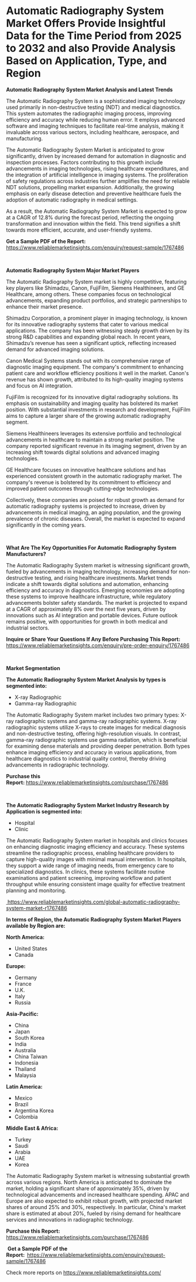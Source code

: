 <p><h1>Automatic Radiography System Market Offers Provide Insightful Data for the Time Period from 2025 to 2032 and also Provide Analysis Based on Application, Type, and Region</h1></p><p><strong>Automatic Radiography System Market Analysis and Latest Trends</strong></p>
<p><p>The Automatic Radiography System is a sophisticated imaging technology used primarily in non-destructive testing (NDT) and medical diagnostics. This system automates the radiographic imaging process, improving efficiency and accuracy while reducing human error. It employs advanced software and imaging techniques to facilitate real-time analysis, making it invaluable across various sectors, including healthcare, aerospace, and manufacturing.</p><p>The Automatic Radiography System Market is anticipated to grow significantly, driven by increased demand for automation in diagnostic and inspection processes. Factors contributing to this growth include advancements in imaging technologies, rising healthcare expenditures, and the integration of artificial intelligence in imaging systems. The proliferation of safety regulations across industries further amplifies the need for reliable NDT solutions, propelling market expansion. Additionally, the growing emphasis on early disease detection and preventive healthcare fuels the adoption of automatic radiography in medical settings.</p><p>As a result, the Automatic Radiography System Market is expected to grow at a CAGR of 12.8% during the forecast period, reflecting the ongoing transformation and innovation within the field. This trend signifies a shift towards more efficient, accurate, and user-friendly systems.</p></p>
<p><strong>Get a Sample PDF of the Report:&nbsp;</strong> <a href="https://www.reliablemarketinsights.com/enquiry/request-sample/1767486?utm_campaign=2529&utm_medium=2&utm_source=Github&utm_content=ia&utm_term=05032025&utm_id=automatic-radiography-system">https://www.reliablemarketinsights.com/enquiry/request-sample/1767486</a></p>
<p>&nbsp;</p>
<p><strong>Automatic Radiography System Major Market Players</strong></p>
<p><p>The Automatic Radiography System market is highly competitive, featuring key players like Shimadzu, Canon, FujiFilm, Siemens Healthineers, and GE Healthcare, among others. These companies focus on technological advancements, expanding product portfolios, and strategic partnerships to enhance their market presence.</p><p>Shimadzu Corporation, a prominent player in imaging technology, is known for its innovative radiography systems that cater to various medical applications. The company has been witnessing steady growth driven by its strong R&D capabilities and expanding global reach. In recent years, Shimadzu’s revenue has seen a significant uptick, reflecting increased demand for advanced imaging solutions.</p><p>Canon Medical Systems stands out with its comprehensive range of diagnostic imaging equipment. The company's commitment to enhancing patient care and workflow efficiency positions it well in the market. Canon's revenue has shown growth, attributed to its high-quality imaging systems and focus on AI integration.</p><p>FujiFilm is recognized for its innovative digital radiography solutions. Its emphasis on sustainability and imaging quality has bolstered its market position. With substantial investments in research and development, FujiFilm aims to capture a larger share of the growing automatic radiography segment.</p><p>Siemens Healthineers leverages its extensive portfolio and technological advancements in healthcare to maintain a strong market position. The company reported significant revenue in its imaging segment, driven by an increasing shift towards digital solutions and advanced imaging technologies.</p><p>GE Healthcare focuses on innovative healthcare solutions and has experienced consistent growth in the automatic radiography market. The company's revenue is bolstered by its commitment to efficiency and improved patient outcomes through cutting-edge technologies.</p><p>Collectively, these companies are poised for robust growth as demand for automatic radiography systems is projected to increase, driven by advancements in medical imaging, an aging population, and the growing prevalence of chronic diseases. Overall, the market is expected to expand significantly in the coming years.</p></p>
<p>&nbsp;</p>
<p><strong>What Are The Key Opportunities For Automatic Radiography System Manufacturers?</strong></p>
<p><p>The Automatic Radiography System market is witnessing significant growth, fueled by advancements in imaging technology, increasing demand for non-destructive testing, and rising healthcare investments. Market trends indicate a shift towards digital solutions and automation, enhancing efficiency and accuracy in diagnostics. Emerging economies are adopting these systems to improve healthcare infrastructure, while regulatory advancements bolster safety standards. The market is projected to expand at a CAGR of approximately 8% over the next five years, driven by innovations such as AI integration and portable devices. Future outlook remains positive, with opportunities for growth in both medical and industrial sectors.</p></p>
<p><strong>Inquire or Share Your Questions If Any Before Purchasing This Report:</strong> <a href="https://www.reliablemarketinsights.com/enquiry/pre-order-enquiry/1767486?utm_campaign=2529&utm_medium=2&utm_source=Github&utm_content=ia&utm_term=05032025&utm_id=automatic-radiography-system">https://www.reliablemarketinsights.com/enquiry/pre-order-enquiry/1767486</a></p>
<p>&nbsp;</p>
<p><strong>Market Segmentation</strong></p>
<p><strong>The Automatic Radiography System Market Analysis by types is segmented into:</strong></p>
<p><ul><li>X-ray Radiographic</li><li>Gamma-ray Radiographic</li></ul></p>
<p><p>The Automatic Radiography System market includes two primary types: X-ray radiographic systems and gamma-ray radiographic systems. X-ray radiographic systems utilize X-rays to create images for medical diagnosis and non-destructive testing, offering high-resolution visuals. In contrast, gamma-ray radiographic systems use gamma radiation, which is beneficial for examining dense materials and providing deeper penetration. Both types enhance imaging efficiency and accuracy in various applications, from healthcare diagnostics to industrial quality control, thereby driving advancements in radiographic technology.</p></p>
<p><strong>Purchase this Report:&nbsp;</strong><a href="https://www.reliablemarketinsights.com/purchase/1767486?utm_campaign=2529&utm_medium=2&utm_source=Github&utm_content=ia&utm_term=05032025&utm_id=automatic-radiography-system">https://www.reliablemarketinsights.com/purchase/1767486</a></p>
<p>&nbsp;</p>
<p><strong>The Automatic Radiography System Market Industry Research by Application is segmented into:</strong></p>
<p><ul><li>Hospital</li><li>Clinic</li></ul></p>
<p><p>The Automatic Radiography System market in hospitals and clinics focuses on enhancing diagnostic imaging efficiency and accuracy. These systems streamline the radiographic process, enabling healthcare providers to capture high-quality images with minimal manual intervention. In hospitals, they support a wide range of imaging needs, from emergency care to specialized diagnostics. In clinics, these systems facilitate routine examinations and patient screening, improving workflow and patient throughput while ensuring consistent image quality for effective treatment planning and monitoring.</p></p>
<p><a href="https://www.reliablemarketinsights.com/global-automatic-radiography-system-market-r1767486?utm_campaign=2529&utm_medium=2&utm_source=Github&utm_content=ia&utm_term=05032025&utm_id=automatic-radiography-system">&nbsp;https://www.reliablemarketinsights.com/global-automatic-radiography-system-market-r1767486</a></p>
<p><strong>In terms of Region, the Automatic Radiography System Market Players available by Region are:</strong></p>
<p>
    <p> <strong> North America: </strong>
        <ul>
            <li>United States</li>
            <li>Canada</li>
        </ul>
        </p> 
    <p> <strong> Europe: </strong>
        <ul>
            <li>Germany</li>
            <li>France</li>
            <li>U.K.</li>
            <li>Italy</li>
            <li>Russia</li>
        </ul>
        </p> 
    <p> <strong> Asia-Pacific: </strong>
        <ul>
            <li>China</li>
            <li>Japan</li>
            <li>South Korea</li>
            <li>India</li>
            <li>Australia</li>
            <li>China Taiwan</li>
            <li>Indonesia</li>
            <li>Thailand</li>
            <li>Malaysia</li>
        </ul>
        </p> 
    <p> <strong> Latin America: </strong>
        <ul>
            <li>Mexico</li>
            <li>Brazil</li>
            <li>Argentina Korea</li>
            <li>Colombia</li>
        </ul>
        </p> 
    <p> <strong> Middle East & Africa: </strong>
        <ul>
            <li>Turkey</li>
            <li>Saudi</li>
            <li>Arabia</li>
            <li>UAE</li>
            <li>Korea</li>
        </ul>
    </p>
    </p>
<p><p>The Automatic Radiography System market is witnessing substantial growth across various regions. North America is anticipated to dominate the market, holding a significant share of approximately 35%, driven by technological advancements and increased healthcare spending. APAC and Europe are also expected to exhibit robust growth, with projected market shares of around 25% and 30%, respectively. In particular, China's market share is estimated at about 20%, fueled by rising demand for healthcare services and innovations in radiographic technology.</p></p>
<p><strong>Purchase this Report: </strong><a href="https://www.reliablemarketinsights.com/purchase/1767486?utm_campaign=2529&utm_medium=2&utm_source=Github&utm_content=ia&utm_term=05032025&utm_id=automatic-radiography-system">https://www.reliablemarketinsights.com/purchase/1767486</a></p>
<p>&nbsp;<strong>Get a Sample PDF of the Report:&nbsp;&nbsp;</strong><a href="https://www.reliablemarketinsights.com/enquiry/request-sample/1767486?utm_campaign=2529&utm_medium=2&utm_source=Github&utm_content=ia&utm_term=05032025&utm_id=automatic-radiography-system">https://www.reliablemarketinsights.com/enquiry/request-sample/1767486</a></p>
<p><strong></strong></p>
<p>Check more reports on <a href="https://www.reliablemarketinsights.com/?utm_campaign=2529&utm_medium=2&utm_source=Github&utm_content=ia&utm_term=05032025&utm_id=automatic-radiography-system">https://www.reliablemarketinsights.com/</a></p>
